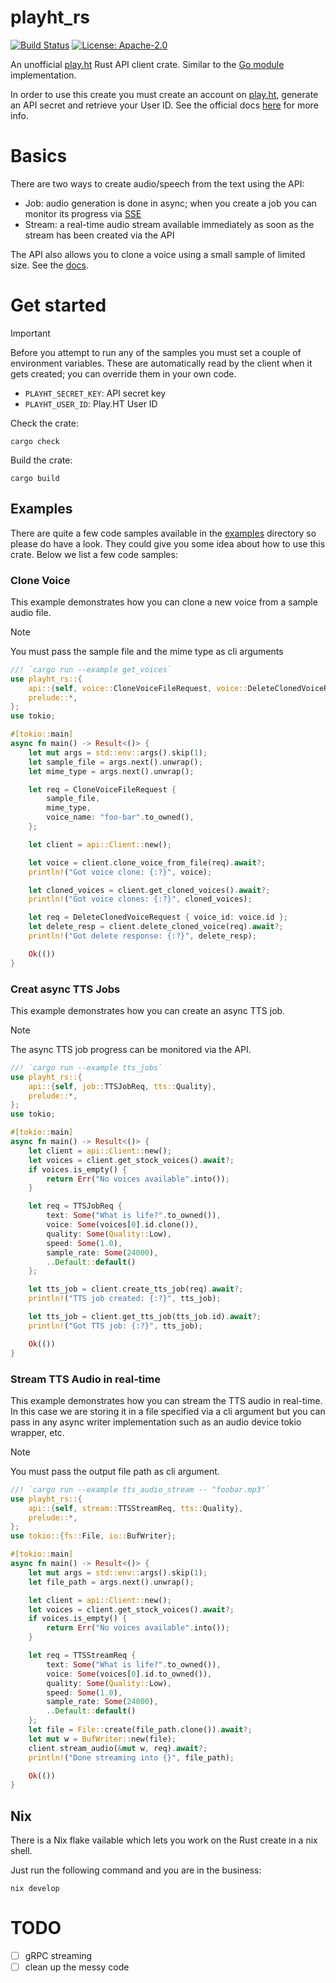 # playht_rs

[![Build Status](https://github.com/milosgajdos/playht_rs/actions/workflows/ci.yaml/badge.svg?branch=main)](https://github.com/milosgajdos/playht_rs/actions?query=workflow%3ACI)
[![License: Apache-2.0](https://img.shields.io/badge/License-Apache--2.0-blue.svg)](https://opensource.org/licenses/Apache-2.0)

An unofficial [play.ht](https://play.ht) Rust API client crate. Similar to the [Go module](https://github.com/milosgajdos/go-playht) implementation.

In order to use this create you must create an account on [play.ht](https://play.ht), generate an API secret and retrieve your User ID.
See the official docs [here](https://docs.play.ht/reference/api-authentication) for more info.

# Basics

There are two ways to create audio/speech from the text using the API:

- Job: audio generation is done in async; when you create a job you can monitor its progress via [SSE](https://developer.mozilla.org/en-US/docs/Web/API/Server-sent_events)
- Stream: a real-time audio stream available immediately as soon as the stream has been created via the API

The API also allows you to clone a voice using a small sample of limited size. See the [docs](https://docs.play.ht/reference/api-create-instant-voice-clone).

# Get started

> [!IMPORTANT]
> Before you attempt to run any of the samples you must set a couple of environment variables.
> These are automatically read by the client when it gets created; you can override them in your own code.

- `PLAYHT_SECRET_KEY`: API secret key
- `PLAYHT_USER_ID`: Play.HT User ID

Check the crate:

```
cargo check
```

Build the crate:

```shell
cargo build
```

## Examples

There are quite a few code samples available in the [examples](./examples) directory so please do have a look. They could give you some idea about how to use this crate. Below we list a few code samples:

### Clone Voice

This example demonstrates how you can clone a new voice from a sample audio file.

> [!NOTE]
> You must pass the sample file and the mime type as cli arguments

```rust
//! `cargo run --example get_voices`
use playht_rs::{
    api::{self, voice::CloneVoiceFileRequest, voice::DeleteClonedVoiceRequest},
    prelude::*,
};
use tokio;

#[tokio::main]
async fn main() -> Result<()> {
    let mut args = std::env::args().skip(1);
    let sample_file = args.next().unwrap();
    let mime_type = args.next().unwrap();

    let req = CloneVoiceFileRequest {
        sample_file,
        mime_type,
        voice_name: "foo-bar".to_owned(),
    };

    let client = api::Client::new();

    let voice = client.clone_voice_from_file(req).await?;
    println!("Got voice clone: {:?}", voice);

    let cloned_voices = client.get_cloned_voices().await?;
    println!("Got voice clones: {:?}", cloned_voices);

    let req = DeleteClonedVoiceRequest { voice_id: voice.id };
    let delete_resp = client.delete_cloned_voice(req).await?;
    println!("Got delete response: {:?}", delete_resp);

    Ok(())
}
```

### Creat async TTS Jobs

This example demonstrates how you can create an async TTS job.

> [!NOTE]
> The async TTS job progress can be monitored via the API.

```rust
//! `cargo run --example tts_jobs`
use playht_rs::{
    api::{self, job::TTSJobReq, tts::Quality},
    prelude::*,
};
use tokio;

#[tokio::main]
async fn main() -> Result<()> {
    let client = api::Client::new();
    let voices = client.get_stock_voices().await?;
    if voices.is_empty() {
        return Err("No voices available".into());
    }

    let req = TTSJobReq {
        text: Some("What is life?".to_owned()),
        voice: Some(voices[0].id.clone()),
        quality: Some(Quality::Low),
        speed: Some(1.0),
        sample_rate: Some(24000),
        ..Default::default()
    };

    let tts_job = client.create_tts_job(req).await?;
    println!("TTS job created: {:?}", tts_job);

    let tts_job = client.get_tts_job(tts_job.id).await?;
    println!("Got TTS job: {:?}", tts_job);

    Ok(())
}
```

### Stream TTS Audio in real-time

This example demonstrates how you can stream the TTS audio in real-time.
In this case we are storing it in a file specified via a cli argument but you can pass in any async writer implementation such as an audio device tokio wrapper, etc.

> [!NOTE]
> You must pass the output file path as cli argument.

```rust
//! `cargo run --example tts_audio_stream -- "foobar.mp3"`
use playht_rs::{
    api::{self, stream::TTSStreamReq, tts::Quality},
    prelude::*,
};
use tokio::{fs::File, io::BufWriter};

#[tokio::main]
async fn main() -> Result<()> {
    let mut args = std::env::args().skip(1);
    let file_path = args.next().unwrap();

    let client = api::Client::new();
    let voices = client.get_stock_voices().await?;
    if voices.is_empty() {
        return Err("No voices available".into());
    }

    let req = TTSStreamReq {
        text: Some("What is life?".to_owned()),
        voice: Some(voices[0].id.to_owned()),
        quality: Some(Quality::Low),
        speed: Some(1.0),
        sample_rate: Some(24000),
        ..Default::default()
    };
    let file = File::create(file_path.clone()).await?;
    let mut w = BufWriter::new(file);
    client.stream_audio(&mut w, req).await?;
    println!("Done streaming into {}", file_path);

    Ok(())
}
```

## Nix

There is a Nix flake vailable which lets you work on the Rust create in a nix shell.

Just run the following command and you are in the business:

```shell
nix develop
```

# TODO

- [ ] gRPC streaming
- [ ] clean up the messy code

